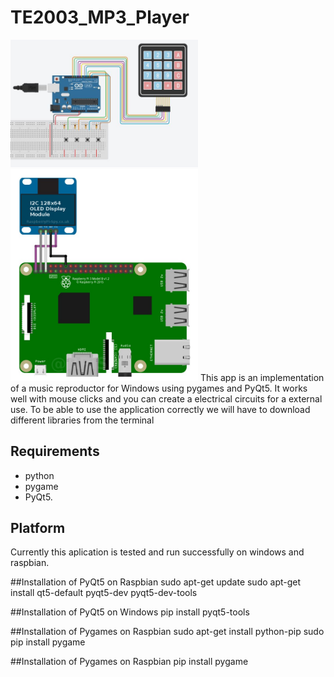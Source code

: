 # TE2003_MP3_Player
<img src="connections/Arduino.JPG" width=300>  <img src="connections/oled.jpg" width=300>
This app is an implementation of a music reproductor for Windows using pygames and PyQt5. It works well with mouse clicks and you can create a electrical circuits for a external use.
To be able to use the application correctly we will have to download different libraries from the terminal

## Requirements
* python
* pygame
* PyQt5.

## Platform
Currently this aplication is tested and run successfully on windows and raspbian.

##Installation of PyQt5 on Raspbian
sudo apt-get update
sudo apt-get install qt5-default 
pyqt5-dev pyqt5-dev-tools

##Installation of PyQt5 on Windows
pip install pyqt5-tools

##Installation of Pygames on Raspbian
sudo apt-get install python-pip
sudo pip install pygame

##Installation of Pygames on Raspbian
pip install pygame
